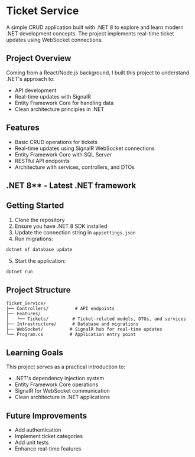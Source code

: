 ﻿# Ticket Service

A simple CRUD application built with .NET 8 to explore and learn modern .NET development concepts. The project implements real-time ticket updates using WebSocket connections.

## Project Overview

Coming from a React/Node.js background, I built this project to understand .NET's approach to:
- API development
- Real-time updates with SignalR
- Entity Framework Core for handling data
- Clean architecture principles in .NET

## Features

- Basic CRUD operations for tickets
- Real-time updates using SignalR WebSocket connections
- Entity Framework Core with SQL Server
- RESTful API endpoints
- Architecture with services, controllers, and DTOs

## .NET 8** - Latest .NET framework


## Getting Started

1. Clone the repository
2. Ensure you have .NET 8 SDK installed
3. Update the connection string in `appsettings.json`
4. Run migrations:
```bash
dotnet ef database update
```
5. Start the application:
```bash
dotnet run
```

## Project Structure

```
Ticket_Service/
├── Controllers/          # API endpoints
├── Features/
│   └── Tickets/         # Ticket-related models, DTOs, and services
├── Infrastructure/      # Database and migrations
├── WebSocket/          # SignalR hub for real-time updates
└── Program.cs          # Application entry point
```

## Learning Goals

This project serves as a practical introduction to:
- .NET's dependency injection system
- Entity Framework Core operations
- SignalR for WebSocket communication
- Clean architecture in .NET applications

## Future Improvements

- Add authentication
- Implement ticket categories
- Add unit tests
- Enhance real-time features